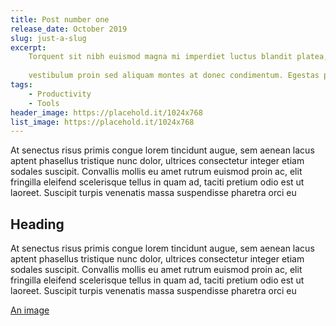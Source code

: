 ```yaml
---
title: Post number one
release_date: October 2019
slug: just-a-slug
excerpt:
    Torquent sit nibh euismod magna mi imperdiet luctus blandit platea, vulputate fusce senectus nam dolor etiam adipiscing lorem lectus quam.
    
    vestibulum proin sed aliquam montes at donec condimentum. Egestas praesent quisque laoreet ipsum est elementum integer pretium eget
tags: 
    - Productivity
    - Tools
header_image: https://placehold.it/1024x768 
list_image: https://placehold.it/1024x768 
---
```


At senectus risus primis congue lorem tincidunt augue, sem aenean lacus aptent phasellus tristique nunc dolor, ultrices consectetur integer etiam sodales suscipit. Convallis mollis eu amet rutrum euismod proin ac, elit fringilla eleifend scelerisque tellus in quam ad, taciti pretium odio est ut laoreet. Suscipit turpis venenatis massa suspendisse pharetra orci eu

## Heading

At senectus risus primis congue lorem tincidunt augue, sem aenean lacus aptent phasellus tristique nunc dolor, ultrices consectetur integer etiam sodales suscipit. Convallis mollis eu amet rutrum euismod proin ac, elit fringilla eleifend scelerisque tellus in quam ad, taciti pretium odio est ut laoreet. Suscipit turpis venenatis massa suspendisse pharetra orci eu

[An image](https://placehold.it/1024x768)